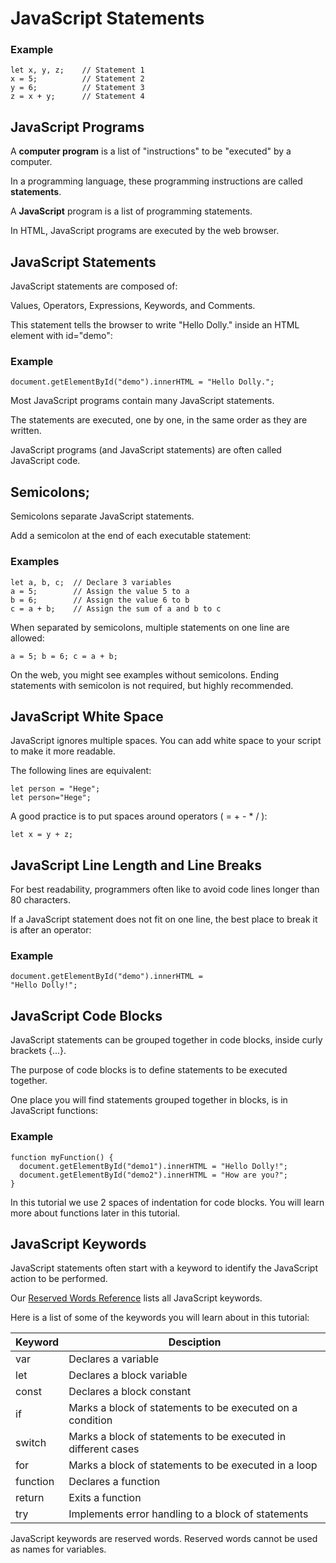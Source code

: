 # JavaScript Statements

### Example
```
let x, y, z;    // Statement 1
x = 5;          // Statement 2
y = 6;          // Statement 3
z = x + y;      // Statement 4

```

## JavaScript Programs
A **computer program** is a list of "instructions" to be "executed" by a computer.

In a programming language, these programming instructions are called **statements**.

A **JavaScript** program is a list of programming statements.

In HTML, JavaScript programs are executed by the web browser.


## JavaScript Statements
JavaScript statements are composed of:

Values, Operators, Expressions, Keywords, and Comments.

This statement tells the browser to write "Hello Dolly." inside an HTML element with id="demo":

### Example
```
document.getElementById("demo").innerHTML = "Hello Dolly.";
```

Most JavaScript programs contain many JavaScript statements.

The statements are executed, one by one, in the same order as they are written.

JavaScript programs (and JavaScript statements) are often called JavaScript code.

## Semicolons;
Semicolons separate JavaScript statements.

Add a semicolon at the end of each executable statement:
### Examples
```
let a, b, c;  // Declare 3 variables
a = 5;        // Assign the value 5 to a
b = 6;        // Assign the value 6 to b
c = a + b;    // Assign the sum of a and b to c
```

When separated by semicolons, multiple statements on one line are allowed:

```
a = 5; b = 6; c = a + b;
```

On the web, you might see examples without semicolons.
Ending statements with semicolon is not required, but highly recommended.

## JavaScript White Space
JavaScript ignores multiple spaces. You can add white space to your script to make it more readable.

The following lines are equivalent:
```
let person = "Hege";
let person="Hege";
```
A good practice is to put spaces around operators ( = + - * / ):

```
let x = y + z;
```

## JavaScript Line Length and Line Breaks
For best readability, programmers often like to avoid code lines longer than 80 characters.

If a JavaScript statement does not fit on one line, the best place to break it is after an operator:

### Example
```
document.getElementById("demo").innerHTML =
"Hello Dolly!";
```

## JavaScript Code Blocks
JavaScript statements can be grouped together in code blocks, inside curly brackets {...}.

The purpose of code blocks is to define statements to be executed together.

One place you will find statements grouped together in blocks, is in JavaScript functions:

### Example
```
function myFunction() {
  document.getElementById("demo1").innerHTML = "Hello Dolly!";
  document.getElementById("demo2").innerHTML = "How are you?";
}
```

In this tutorial we use 2 spaces of indentation for code blocks.
You will learn more about functions later in this tutorial.

## JavaScript Keywords
JavaScript statements often start with a keyword to identify the JavaScript action to be performed.

Our [Reserved Words Reference](https://www.w3schools.com/js/js_reserved.asp) lists all JavaScript keywords.

Here is a list of some of the keywords you will learn about in this tutorial:

| **Keyword** | **Desciption** |
| ----------- | -------------- |
| var |	Declares a variable |
| let |	Declares a block variable |
| const	| Declares a block constant |
| if |	Marks a block of statements to be executed on a condition |
| switch	| Marks a block of statements to be executed in different cases |
| for |	Marks a block of statements to be executed in a loop |
| function |	Declares a function |
| return |	Exits a function |
| try |	Implements error handling to a block of statements |

JavaScript keywords are reserved words. Reserved words cannot be used as names for variables.
